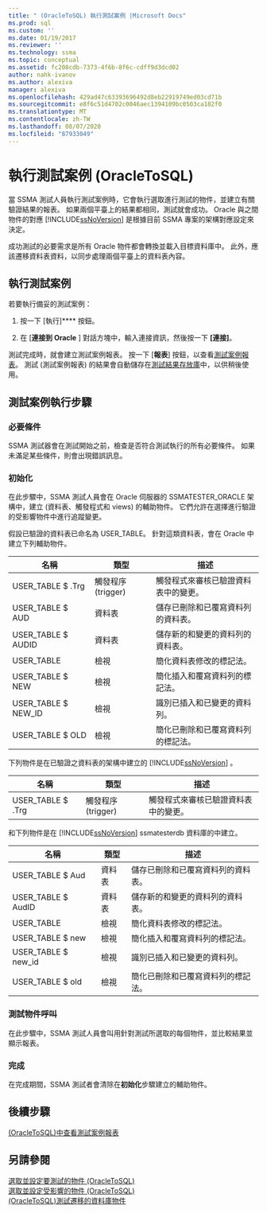 ```yaml
---
title: " (OracleToSQL) 執行測試案例 |Microsoft Docs"
ms.prod: sql
ms.custom: ''
ms.date: 01/19/2017
ms.reviewer: ''
ms.technology: ssma
ms.topic: conceptual
ms.assetid: fc208cdb-7373-4f6b-8f6c-cdff9d3dcd02
author: nahk-ivanov
ms.author: alexiva
manager: alexiva
ms.openlocfilehash: 429ad47c63393696492d8eb22919749ed03cd71b
ms.sourcegitcommit: e8f6c51d4702c0046aec1394109bc0503ca182f0
ms.translationtype: MT
ms.contentlocale: zh-TW
ms.lasthandoff: 08/07/2020
ms.locfileid: "87933049"
---
```

# <a name="running-test-cases-oracletosql"></a>執行測試案例 (OracleToSQL)
當 SSMA 測試人員執行測試案例時，它會執行選取進行測試的物件，並建立有關驗證結果的報表。 如果兩個平臺上的結果都相同，測試就會成功。 Oracle 與之間物件的對應 [!INCLUDE[ssNoVersion](../../includes/ssnoversion-md.md)] 是根據目前 SSMA 專案的架構對應設定來決定。  
  
成功測試的必要需求是所有 Oracle 物件都會轉換並載入目標資料庫中。 此外，應該遷移資料表資料，以同步處理兩個平臺上的資料表內容。  
  
## <a name="run-test-case"></a>執行測試案例  
若要執行備妥的測試案例：  
  
1.  按一下 [執行]**** 按鈕。  
  
2.  在 [**連接到 Oracle** ] 對話方塊中，輸入連接資訊，然後按一下 **[連接]**。  
  
測試完成時，就會建立測試案例報表。 按一下 [**報表**] 按鈕，以查看[測試案例報表](viewing-test-case-reports-oracletosql.md)。 測試 (測試案例報表) 的結果會自動儲存在[測試結果存放庫](using-test-repositories-oracletosql.md)中，以供稍後使用。  
  
## <a name="test-case-execution-steps"></a>測試案例執行步驟  
  
### <a name="prerequisites"></a>必要條件  
SSMA 測試器會在測試開始之前，檢查是否符合測試執行的所有必要條件。 如果未滿足某些條件，則會出現錯誤訊息。  
  
### <a name="initialization"></a>初始化  
在此步驟中，SSMA 測試人員會在 Oracle 伺服器的 SSMATESTER_ORACLE 架構中，建立 (資料表、觸發程式和 views) 的輔助物件。 它們允許在選擇進行驗證的受影響物件中進行追蹤變更。  
  
假設已驗證的資料表已命名為 USER_TABLE。 針對這類資料表，會在 Oracle 中建立下列輔助物件。  
  
|名稱|類型|描述|  
|-|-|-|  
|USER_TABLE $ .Trg|觸發程序 (trigger)|觸發程式來審核已驗證資料表中的變更。|  
|USER_TABLE $ AUD|資料表|儲存已刪除和已覆寫資料列的資料表。|  
|USER_TABLE $ AUDID|資料表|儲存新的和變更的資料列的資料表。|  
|USER_TABLE|檢視|簡化資料表修改的標記法。|  
|USER_TABLE $ NEW|檢視|簡化插入和覆寫資料列的標記法。|  
|USER_TABLE $ NEW_ID|檢視|識別已插入和已變更的資料列。|  
|USER_TABLE $ OLD|檢視|簡化已刪除和已覆寫資料列的標記法。|  
  
下列物件是在已驗證之資料表的架構中建立的 [!INCLUDE[ssNoVersion](../../includes/ssnoversion-md.md)] 。  
  
|名稱|類型|描述|  
|-|-|-|  
|USER_TABLE $ .Trg|觸發程序 (trigger)|觸發程式來審核已驗證資料表中的變更。|  
  
和下列物件是在 [!INCLUDE[ssNoVersion](../../includes/ssnoversion-md.md)] ssmatesterdb 資料庫的中建立。  
  
|名稱|類型|描述|  
|-|-|-|  
|USER_TABLE $ Aud|資料表|儲存已刪除和已覆寫資料列的資料表。|  
|USER_TABLE $ AudID|資料表|儲存新的和變更的資料列的資料表。|  
|USER_TABLE|檢視|簡化資料表修改的標記法。|  
|USER_TABLE $ new|檢視|簡化插入和覆寫資料列的標記法。|  
|USER_TABLE $ new_id|檢視|識別已插入和已變更的資料列。|  
|USER_TABLE $ old|檢視|簡化已刪除和已覆寫資料列的標記法。|  
  
### <a name="test-object-calls"></a>測試物件呼叫  
在此步驟中，SSMA 測試人員會叫用針對測試所選取的每個物件，並比較結果並顯示報表。  
  
### <a name="finalization"></a>完成  
在完成期間，SSMA 測試者會清除在**初始化**步驟建立的輔助物件。  
  
## <a name="next-step"></a>後續步驟  
[&#40;OracleToSQL&#41;中查看測試案例報表](../../ssma/oracle/viewing-test-case-reports-oracletosql.md)  
  
## <a name="see-also"></a>另請參閱  
[選取並設定要測試的物件 &#40;OracleToSQL&#41;](../../ssma/oracle/selecting-and-configuring-objects-to-test-oracletosql.md)  
[選取並設定受影響的物件 &#40;OracleToSQL&#41;](../../ssma/oracle/selecting-and-configuring-affected-objects-oracletosql.md)  
[&#40;OracleToSQL&#41;測試遷移的資料庫物件](../../ssma/oracle/testing-migrated-database-objects-oracletosql.md)  
  
